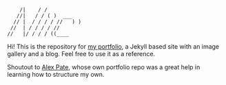         /|    / /            
       //|   / / ( )  ___    
      // |  / / / / //   ) ) 
     //  | / / / / //        
    //   |/ / / / ((____     


Hi! This is the repository for [my portfolio](nicchan.me), a Jekyll based site with an image gallery and a blog. Feel free to use it as a reference. 

Shoutout to [Alex Pate](https://github.com/alexpate/alexpate.uk), whose own portfolio repo was a great help in learning how to structure my own. 
